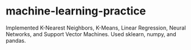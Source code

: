 # machine-learning-practice
Implemented K-Nearest Neighbors, K-Means, Linear Regression, Neural Networks, and Support Vector Machines. Used sklearn, numpy, and pandas.
